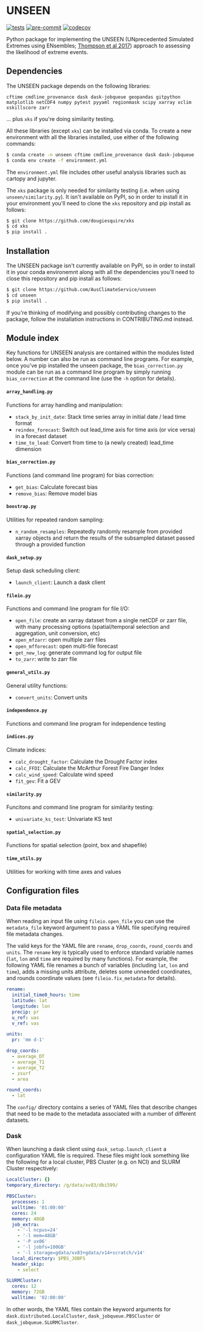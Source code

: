 # UNSEEN

[![tests](https://github.com/AusClimateService/unseen/actions/workflows/tests.yml/badge.svg)](https://github.com/AusClimateService/unseen/actions/workflows/tests.yml)
[![pre-commit](https://github.com/AusClimateService/unseen/actions/workflows/pre-commit.yml/badge.svg)](https://github.com/AusClimateService/unseen/actions/workflows/pre-commit.yml)
[![codecov](https://codecov.io/gh/AusClimateService/unseen/branch/master/graph/badge.svg?token=OCNJ29LV5C)](https://codecov.io/gh/AusClimateService/unseen)

Python package for implementing the UNSEEN (UNprecedented Simulated Extremes using ENsembles;
[Thompson et al 2017](https://doi.org/10.1038/s41467-017-00275-3))
approach to assessing the likelihood of extreme events.

## Dependencies

The UNSEEN package depends on the following libraries: 
```
cftime cmdline_provenance dask dask-jobqueue geopandas gitpython matplotlib netCDF4 numpy pytest pyyaml regionmask scipy xarray xclim xskillscore zarr
```
... plus `xks` if you're doing similarity testing.

All these libraries (except `xks`) can be installed via conda.
To create a new environment with all the libraries installed,
use either of the following commands: 

```bash
$ conda create -n unseen cftime cmdline_provenance dask dask-jobqueue ...
$ conda env create -f environment.yml
```

The `environment.yml` file includes other useful analysis libraries
such as cartopy and jupyter.

The `xks` package is only needed for similarity testing
(i.e. when using `unseen/similarity.py`).
It isn't available on PyPI,
so in order to install it in your environment you'll need to clone
the `xks` repository and pip install as follows:

```bash
$ git clone https://github.com/dougiesquire/xks
$ cd xks
$ pip install .
```

## Installation

The UNSEEN package isn't currently available on PyPI,
so in order to install it in your conda environemnt along with all the dependencies
you'll need to close this repository and pip install as follows:

```bash
$ git clone https://github.com/AusClimateService/unseen
$ cd unseen
$ pip install .
```

If you're thinking of modifying and possibly contributing changes to the package,
follow the installation instructions in CONTRIBUTING.md instead.


## Module index

Key functions for UNSEEN analysis are contained within the modules listed below.
A number can also be run as command line programs.
For example, once you've pip installed the unseen package,
the `bias_correction.py` module can be run as a command line program
by simply running `bias_correction` at the command line
(use the `-h` option for details).

#### `array_handling.py`
Functions for array handling and manipulation:
- `stack_by_init_date`: Stack time series array in initial date / lead time format  
- `reindex_forecast`: Switch out lead_time axis for time axis (or vice versa) in a forecast dataset  
- `time_to_lead`: Convert from time to (a newly created) lead_time dimension

#### `bias_correction.py` 
Functions (and command line program) for bias correction:
- `get_bias`: Calculate forecast bias
- `remove_bias`: Remove model bias

#### `boostrap.py`
Utilities for repeated random sampling:
- `n_random_resamples`: Repeatedly randomly resample from provided xarray objects and return the results of the subsampled dataset passed through a provided function

#### `dask_setup.py`
Setup dask scheduling client:
- `launch_client`: Launch a dask client

#### `fileio.py`
Functions and command line program for file I/O:
- `open_file`: create an xarray dataset from a single netCDF or zarr file, with many processing options (spatial/temporal selection and aggregation, unit conversion, etc)
- `open_mfzarr`: open multiple zarr files
- `open_mfforecast`: open multi-file forecast
- `get_new_log`: generate command log for output file
- `to_zarr`: write to zarr file

#### `general_utils.py`
General utility functions:
- `convert_units`: Convert units

#### `independence.py`
Functions and command line program for independence testing

#### `indices.py`
Climate indices:
- `calc_drought_factor`: Calculate the Drought Factor index
- `calc_FFDI`: Calculate the McArthur Forest Fire Danger Index
- `calc_wind_speed`: Calculate wind speed
- `fit_gev`: Fit a GEV

#### `similarity.py` 
Funcitons and command line program for similarity testing:
- `univariate_ks_test`: Univariate KS test

#### `spatial_selection.py`
Functions for spatial selection (point, box and shapefile)

#### `time_utils.py`
Utilities for working with time axes and values


## Configuration files

### Data file metadata

When reading an input file using `fileio.open_file`
you can use the `metadata_file` keyword argument to pass
a YAML file specifying required file metadata changes.

The valid keys for the YAML file are
`rename`, `drop_coords`, `round_coords` and `units`.
The `rename` key is typically used to enforce standard variable names
(`lat`, `lon` and `time` are required by many functions).
For example,
the following YAML file renames a bunch of variables
(including `lat`, `lon` and `time`),
adds a missing units attribute,
deletes some unneeded coordinates,
and rounds coordinate values 
(see `fileio.fix_metadata` for details).

```yaml
rename:
  initial_time0_hours: time
  latitude: lat
  longitude: lon
  precip: pr
  u_ref: uas
  v_ref: vas

units:
  pr: 'mm d-1'

drop_coords:
  - average_DT
  - average_T1
  - average_T2
  - zsurf
  - area

round_coords:
  - lat
```

The `config/` directory contains a series of YAML files
that describe changes that need to be made to the metadata
associated with a number of different datasets.

### Dask

When launching a dask client using `dask_setup.launch_client` a configuration YAML file is required.
These files might look something like
the following for a local cluster, PBS Cluster (e.g. on NCI) and SLURM Cluster respectively:

```yaml
LocalCluster: {}
temporary_directory: /g/data/xv83/dbi599/
```

```yaml
PBSCluster:
  processes: 1
  walltime: '01:00:00'
  cores: 24
  memory: 48GB
  job_extra:
    - '-l ncpus=24'
    - '-l mem=48GB'
    - '-P ux06'
    - '-l jobfs=100GB'
    - '-l storage=gdata/xv83+gdata/v14+scratch/v14'
  local_directory: $PBS_JOBFS
  header_skip:
    - select
```

```yaml    
SLURMCluster:
  cores: 12
  memory: 72GB
  walltime: '02:00:00'
```

In other words, the YAML files contain the keyword arguments for
`dask.distributed.LocalCluster`, `dask_jobqueue.PBSCluster`
or `dask_jobqueue.SLURMCluster`.

